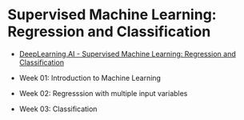 # Supervised Machine Learning: Regression and Classification

- [DeepLearning.AI - Supervised Machine Learning: Regression and Classification](https://www.coursera.org/learn/machine-learning/)

- Week 01: Introduction to Machine Learning
- Week 02: Regresssion with multiple input variables
- Week 03: Classification
